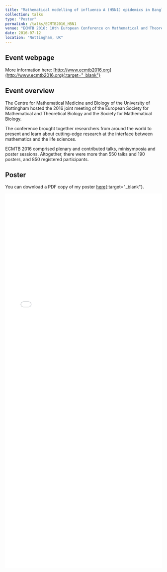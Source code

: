 ```yaml
---
title: "Mathematical modelling of influenza A (H5N1) epidemics in Bangladesh"
collection: talks
type: "Poster"
permalink: /talks/ECMTB2016_H5N1
venue: "ECMTB 2016: 10th European Conference on Mathematical and Theoretical Biology"
date: 2016-07-12
location: "Nottingham, UK"
---
```


## Event webpage

More information here: [http://www.ecmtb2016.org](http://www.ecmtb2016.org){:target="_blank"}

## Event overview

The Centre for Mathematical Medicine and Biology of the University of Nottingham hosted the 2016 joint meeting of the European Society for Mathematical and Theoretical Biology and the Society for Mathematical Biology.

The conference brought together researchers from around the world to present and learn about cutting-edge research at the interface between mathematics and the life sciences.

ECMTB 2016 comprised plenary and contributed talks, minisymposia and poster sessions. Altogether, there were more than 550 talks and 190 posters, and 850 registered participants.

## Poster
You can download a PDF copy of my poster [here](/files/Posters/EdHill_ECMTB2016_BangladeshFluModellingPoster.pdf){:target="_blank"}.
<iframe src="/files/Posters/EdHill_ECMTB2016_BangladeshFluModellingPoster.pdf" width="100%" height="1200" frameborder="no" border="0" marginwidth="0" marginheight="0"></iframe>
